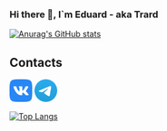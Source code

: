 ### Hi there 👋, I`m Eduard - aka Trard

[![Anurag's GitHub stats](https://github-readme-stats.vercel.app/api?username=trard&show_icons=true&theme=nord)](https://github.com/anuraghazra/github-readme-stats)

## Contacts
[<img height="40" src="docs/assests/images/VK.svg">][VK]
[<img height="40" src="docs/assests/images/Telegram.svg">][Telegram]

[![Top Langs](https://github-readme-stats.vercel.app/api/top-langs/?username=trard&layout=compact)](https://github.com/anuraghazra/github-readme-stats)

[VK]: https://vk.com/trard
[Telegram]: https://t.me/trard
